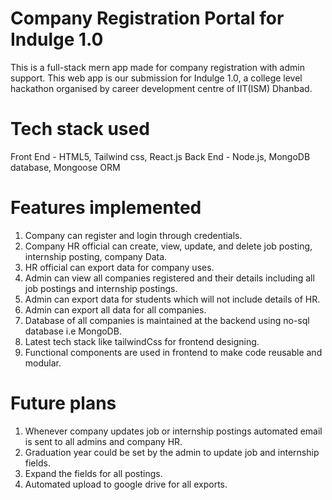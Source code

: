 # Company Registration Portal for Indulge 1.0

This is a full-stack mern app made for company registration with admin support.
This web app is our submission for Indulge 1.0, a college level hackathon organised by career development centre of IIT(ISM) Dhanbad.


# Tech stack used

Front End - HTML5, Tailwind css, React.js
Back End - Node.js, MongoDB database, Mongoose ORM

# Features implemented 

1. Company can register and login through credentials.
2. Company HR official can create, view, update, and delete job posting, internship posting, company Data.
3. HR official can export data for company uses.
4. Admin can view all companies registered and their details including all job postings and internship postings.
5. Admin can export data for students which will not include details of HR.
6. Admin can export all data for all companies.
7. Database of all companies is maintained at the backend using no-sql database i.e MongoDB.
8. Latest tech stack like tailwindCss for frontend designing.
9. Functional components are used in frontend to make code reusable and modular.

# Future plans

1. Whenever company updates job or internship postings automated email is sent to all admins and company HR.
2. Graduation year could be set by the admin to update job and internship fields.
3. Expand the fields for all postings.
4. Automated upload to google drive for all exports.
